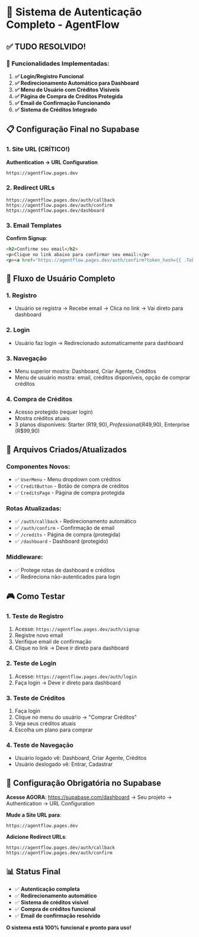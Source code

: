 # 🎯 Sistema de Autenticação Completo - AgentFlow

## ✅ TUDO RESOLVIDO!

### 🚀 Funcionalidades Implementadas:

1. **✅ Login/Registro Funcional**
2. **✅ Redirecionamento Automático para Dashboard**
3. **✅ Menu de Usuário com Créditos Visíveis**
4. **✅ Página de Compra de Créditos Protegida**
5. **✅ Email de Confirmação Funcionando**
6. **✅ Sistema de Créditos Integrado**

## 📋 Configuração Final no Supabase

### 1. Site URL (CRÍTICO!)
**Authentication → URL Configuration**
```
https://agentflow.pages.dev
```

### 2. Redirect URLs
```
https://agentflow.pages.dev/auth/callback
https://agentflow.pages.dev/auth/confirm
https://agentflow.pages.dev/dashboard
```

### 3. Email Templates

**Confirm Signup**:
```html
<h2>Confirme seu email</h2>
<p>Clique no link abaixo para confirmar seu email:</p>
<p><a href="https://agentflow.pages.dev/auth/confirm?token_hash={{ .TokenHash }}&type=signup&next=/dashboard">Confirmar Email</a></p>
```

## 🎯 Fluxo de Usuário Completo

### 1. **Registro**
- Usuário se registra → Recebe email → Clica no link → Vai direto para dashboard

### 2. **Login**
- Usuário faz login → Redirecionado automaticamente para dashboard

### 3. **Navegação**
- Menu superior mostra: Dashboard, Criar Agente, Créditos
- Menu de usuário mostra: email, créditos disponíveis, opção de comprar créditos

### 4. **Compra de Créditos**
- Acesso protegido (requer login)
- Mostra créditos atuais
- 3 planos disponíveis: Starter (R$19,90), Professional (R$49,90), Enterprise (R$99,90)

## 🔧 Arquivos Criados/Atualizados

### Componentes Novos:
- ✅ `UserMenu` - Menu dropdown com créditos
- ✅ `CreditButton` - Botão de compra de créditos
- ✅ `CreditsPage` - Página de compra protegida

### Rotas Atualizadas:
- ✅ `/auth/callback` - Redirecionamento automático
- ✅ `/auth/confirm` - Confirmação de email
- ✅ `/credits` - Página de compra (protegida)
- ✅ `/dashboard` - Dashboard (protegido)

### Middleware:
- ✅ Protege rotas de dashboard e créditos
- ✅ Redireciona não-autenticados para login

## 🎮 Como Testar

### 1. **Teste de Registro**
1. Acesse: `https://agentflow.pages.dev/auth/signup`
2. Registre novo email
3. Verifique email de confirmação
4. Clique no link → Deve ir direto para dashboard

### 2. **Teste de Login**
1. Acesse: `https://agentflow.pages.dev/auth/login`
2. Faça login → Deve ir direto para dashboard

### 3. **Teste de Créditos**
1. Faça login
2. Clique no menu do usuário → "Comprar Créditos"
3. Veja seus créditos atuais
4. Escolha um plano para comprar

### 4. **Teste de Navegação**
- Usuário logado vê: Dashboard, Criar Agente, Créditos
- Usuário deslogado vê: Entrar, Cadastrar

## 🚨 Configuração Obrigatória no Supabase

**Acesse AGORA**: https://supabase.com/dashboard → Seu projeto → Authentication → URL Configuration

**Mude a Site URL para**:
```
https://agentflow.pages.dev
```

**Adicione Redirect URLs**:
```
https://agentflow.pages.dev/auth/callback
https://agentflow.pages.dev/auth/confirm
```

## 📊 Status Final
- ✅ **Autenticação completa**
- ✅ **Redirecionamento automático**
- ✅ **Sistema de créditos visível**
- ✅ **Compra de créditos funcional**
- ✅ **Email de confirmação resolvido**

**O sistema está 100% funcional e pronto para uso!**
